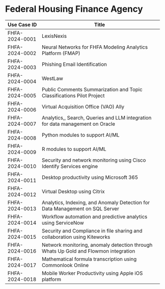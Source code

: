 # Federal Housing Finance Agency
| Use Case ID | Title |
| ----------- | ----- |
| FHFA-2024-0001 | LexisNexis |
| FHFA-2024-0002 | Neural Networks for FHFA Modeling Analytics Platform (FMAP) |
| FHFA-2024-0003 | Phishing Email Identification |
| FHFA-2024-0004 | WestLaw |
| FHFA-2024-0005 | Public Comments Summarization and Topic Classifications Pilot Project |
| FHFA-2024-0006 | Virtual Acquisition Office (VAO) Ally |
| FHFA-2024-0007 | Analytics,, Search, Queries and LLM integration for data management on Oracle |
| FHFA-2024-0008 | Python modules to support AI/ML |
| FHFA-2024-0009 | R modules to support AI/ML |
| FHFA-2024-0010 | Security and network monitoring using Cisco Identify Services engine |
| FHFA-2024-0011 | Desktop productivity using Microsoft 365 |
| FHFA-2024-0012 | Virtual Desktop using Citrix |
| FHFA-2024-0013 | Analytics, Indexing, and Anomaly Detection for Data Management on SQL Server |
| FHFA-2024-0014 | Workflow automation and predictive analytics using ServiceNow |
| FHFA-2024-0015 | Security and Compliance in file sharing and collaboration using Kiteworks |
| FHFA-2024-0016 | Network monitoring, anomaly detection through Whats Up Gold and Flowmon integration |
| FHFA-2024-0017 | Mathematical formula transcription using Commonlook Online |
| FHFA-2024-0018 | Mobile Worker Productivity using Apple iOS platform |